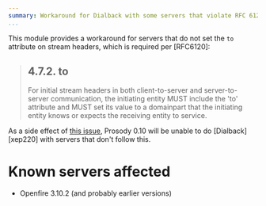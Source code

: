 ```yaml
---
summary: Workaround for Dialback with some servers that violate RFC 6120
...
```


This module provides a workaround for servers that do not set the `to`
attribute on stream headers, which is required per [RFC6120]:

> ## 4.7.2. to
> 
> For initial stream headers in both client-to-server and
> server-to-server communication, the initiating entity MUST include the
> 'to' attribute and MUST set its value to a domainpart that the
> initiating entity knows or expects the receiving entity to service.

As a side effect of [this issue](https://prosody.im/issues/issue/285),
Prosody 0.10 will be unable to do [Dialback][xep220] with servers that
don't follow this.

# Known servers affected

* Openfire 3.10.2 (and probably earlier versions)
